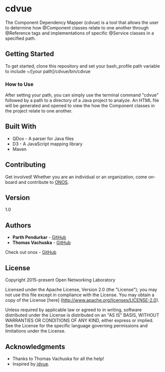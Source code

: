 # cdvue

The Component Dependency Mapper (cdvue) is a tool that allows the user to determine how @Component classes relate to one another through @Reference tags and implementations of specific @Service classes in a specified path.

## Getting Started

To get started, clone this repository and set your bash_profile path variable to include ~/[your path]/cdvue/bin/cdvue

### How to Use

After setting your path, you can simply use the terminal command "cdvue" followed by a path to a directory of a Java project to analyze. An HTML file will be generated and opened to view the how the Component classes in the project relate to one another.

## Built With

* QDox - A parser for Java files
* D3 - A JavaScript mapping library
* Maven

## Contributing

Get involved! Whether you are an individual or an organization, come on-board and contribute to [ONOS](http://onosproject.org/contribute/).

## Version

1.0

## Authors

* **Parth Pendurkar** - [GitHub](https://github.com/parp1)
* **Thomas Vachuska** - [GitHub](https://github.com/tomikazi)

Check out onos - [GitHub](https://github.com/opennetworkinglabs)

## License

Copyright 2015-present Open Networking Laboratory

Licensed under the Apache License, Version 2.0 (the "License"); you may not use this file except in compliance with the License. You may obtain a copy of the License [here] (http://www.apache.org/licenses/LICENSE-2.0).

Unless required by applicable law or agreed to in writing, software distributed under the License is distributed on an "AS IS" BASIS, WITHOUT WARRANTIES OR CONDITIONS OF ANY KIND, either express or implied. See the License for the specific language governing permissions and limitations under the License.

## Acknowledgments

* Thanks to Thomas Vachuska for all the help!
* Inspired by [jdvue](https://github.com/opennetworkinglab/jdvue).
